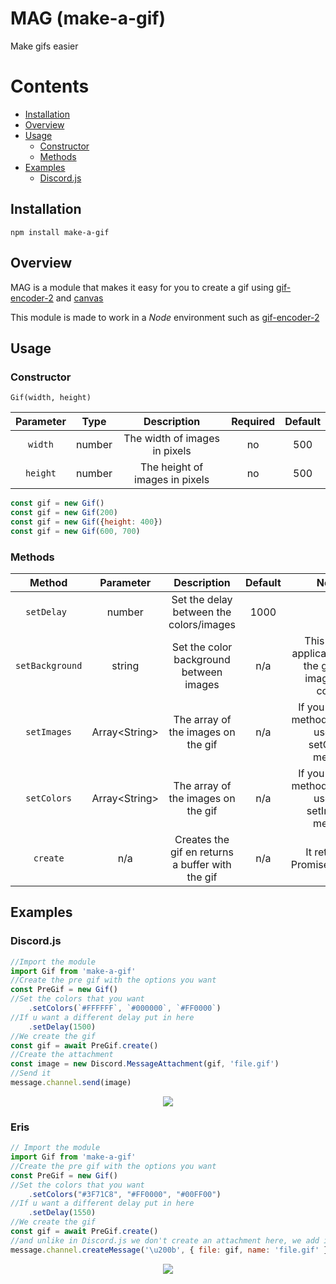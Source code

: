 # MAG (make-a-gif)

Make gifs easier

# Contents

- [Installation](#installation)
- [Overview](#overview)
- [Usage](#usage)
  - [Constructor](#constructor)
  - [Methods](#methods)
- [Examples](#expamples)
  - [Discord.js](#discord.js)

## Installation

```
npm install make-a-gif
```

## Overview

MAG is a module that makes it easy for you to create a gif using [gif-encoder-2](https://www.npmjs.com/package/gif-encoder-2) and [canvas](https://www.npmjs.com/package/canvas)

This module is made to work in a _Node_ environment such as [gif-encoder-2](https://www.npmjs.com/package/gif-encoder-2)

## Usage

### Constructor

`Gif(width, height)`

|   Parameter    |  Type   |          Description           | Required |  Default   |
| :------------: | :-----: | :----------------------------: | :------: | :--------: |
|    `width`     | number  | The width of images in pixels  |    no    |    500     |
|    `height`    | number  | The height of images in pixels |    no    |    500     |

```js
const gif = new Gif()
const gif = new Gif(200)
const gif = new Gif({height: 400})
const gif = new Gif(600, 700)
```

### Methods

|        Method        |    Parameter     |               Description               |    Default    |     Notes     |
| :------------------: | :--------------: | :-------------------------------------: | :-----------: |  :---------:  |
|      `setDelay `     |      number      | Set the delay between the colors/images |     1000      |               |
|    `setBackground`   |      string      | Set the color background between images |      n/a      |This is only applicated when the gif uses images not colors|
|      `setImages`     |   Array\<String>  |   The array of the images on the gif    |      n/a      |If you use this method you cant use the setColors method|
|      `setColors`     |   Array\<String>  |   The array of the images on the gif    |      n/a      |If you use this method you cant use the setImages method|
|       `create`       |       n/a        |Creates the gif en returns a buffer with the gif|      n/a      |It returns a Promise\<Buffer>|

## Examples

### Discord.js

```js
//Import the module
import Gif from 'make-a-gif'
//Create the pre gif with the options you want
const PreGif = new Gif()
//Set the colors that you want
    .setColors(`#FFFFFF`, `#000000`, `#FF0000`)
//If u want a different delay put in here
    .setDelay(1500)
//We create the gif
const gif = await PreGif.create()
//Create the attachment
const image = new Discord.MessageAttachment(gif, 'file.gif')
//Send it
message.channel.send(image)
```

<p align="center">
<img src="https://cdn.discordapp.com/attachments/803346384144433154/805488370926354464/file.gif" />
</p>

### Eris

```js
// Import the module
import Gif from 'make-a-gif'
//Create the pre gif with the options you want
const PreGif = new Gif()
//Set the colors that you want
    .setColors("#3F71C8", "#FF0000", "#00FF00")
//If u want a different delay put in here
    .setDelay(1550)
//We create the gif
const gif = await PreGif.create()
//and unlike in Discord.js we don't create an attachment here, we add it in the createMessage options
message.channel.createMessage('\u200b', { file: gif, name: 'file.gif' })
```

<p align="center">
<img src="https://cdn.discordapp.com/attachments/803024756865237016/805501067324162088/file.gif" />
</p>

